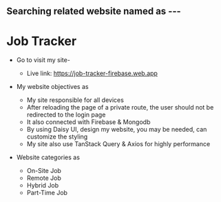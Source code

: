 ## Searching related website named as ---
# Job Tracker

  * Go to visit my site-
    * Live link: https://job-tracker-firebase.web.app

  * My website objectives as
    * My site responsible for all devices
    * After reloading the page of a private route, the user should not be redirected
      to the login page
    * It also connected with Firebase & Mongodb
    * By using Daisy UI, design my website, you may be needed, can customize the styling
    * My site also use TanStack Query & Axios for highly performance

  * Website categories as
    * On-Site Job
    * Remote Job
    * Hybrid Job
    * Part-Time Job
